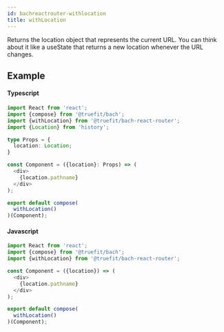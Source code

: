 ```yaml
---
id: bachreactrouter-withlocation
title: withLocation
---
```


Returns the location object that represents the current URL. You can think about it like a useState that returns a new location whenever the URL changes.

## Example

#### Typescript

```Typescript
import React from 'react';
import {compose} from '@truefit/bach';
import {withLocation} from '@truefit/bach-react-router';
import {Location} from 'history';

type Props = {
  location: Location;
}

const Component = ({location}: Props) => (
  <div>
    {location.pathname}
  </div>
);

export default compose(
  withLocation()
)(Component);
```

#### Javascript

```Javascript
import React from 'react';
import {compose} from '@truefit/bach';
import {withLocation} from '@truefit/bach-react-router';

const Component = ({location}) => (
  <div>
    {location.pathname}
  </div>
);

export default compose(
  withLocation()
)(Component);
```
